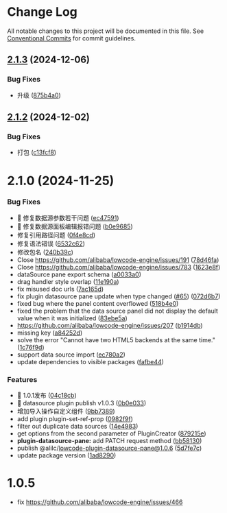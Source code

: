 # Change Log

All notable changes to this project will be documented in this file.
See [Conventional Commits](https://conventionalcommits.org) for commit guidelines.

## [2.1.3](https://github.com/alibaba/lowcode-plugins/compare/v2.1.2...v2.1.3) (2024-12-06)


### Bug Fixes

* 升级 ([875b4a0](https://github.com/alibaba/lowcode-plugins/commit/875b4a0d3c2a073eef503c1b581cfb87d9f185ba))





## [2.1.2](https://github.com/alibaba/lowcode-plugins/compare/v2.1.1...v2.1.2) (2024-12-02)


### Bug Fixes

* 打包 ([c13fcf8](https://github.com/alibaba/lowcode-plugins/commit/c13fcf837acd4af488917225c8b37b2884333090))





# 2.1.0 (2024-11-25)


### Bug Fixes

* 🐛 修复数据源参数若干问题 ([ec47591](https://github.com/alibaba/lowcode-plugins/commit/ec4759101f2b5af808b7da88fd852f7418abd1a2))
* 🐛 修复数据源面板编辑报错问题 ([b0e9685](https://github.com/alibaba/lowcode-plugins/commit/b0e9685822565a8b459d62fa7f4b7d639d0d6f6e))
* 修复引用路径问题 ([0f4e8cd](https://github.com/alibaba/lowcode-plugins/commit/0f4e8cdefe34cf2c45f33e9e583e01673ee64bf7))
* 修复语法错误 ([6532c62](https://github.com/alibaba/lowcode-plugins/commit/6532c62ce91562cae011746129f2b915492cdf0e))
* 修改包名 ([240b39c](https://github.com/alibaba/lowcode-plugins/commit/240b39ccf025ad26d79591764b2eaf772c0d9960))
* Close https://github.com/alibaba/lowcode-engine/issues/191 ([78d46fa](https://github.com/alibaba/lowcode-plugins/commit/78d46fa5020465417d1fedd3bb6f4de6009cc271))
* Close https://github.com/alibaba/lowcode-engine/issues/783 ([1623e8f](https://github.com/alibaba/lowcode-plugins/commit/1623e8fdfb263c70c0ce33667e8194f41bef7b58))
* dataSource pane export schema ([a0033a0](https://github.com/alibaba/lowcode-plugins/commit/a0033a0b0f178a20e1dfa1d5670c4c3e2a6967ca))
* drag handler style overlap ([11e190a](https://github.com/alibaba/lowcode-plugins/commit/11e190affec1ecf5e89274a2154b95a2983dad58))
* fix misused doc urls ([7ac165d](https://github.com/alibaba/lowcode-plugins/commit/7ac165d2be7671aabe595a9b1c61f6d0cf8638c0))
* fix plugin datasource pane update when type changed ([#65](https://github.com/alibaba/lowcode-plugins/issues/65)) ([072d6b7](https://github.com/alibaba/lowcode-plugins/commit/072d6b77328d38e561f7cd4fcda20ea89ea6bcc9))
* fixed bug where the panel content overflowed ([518b4e0](https://github.com/alibaba/lowcode-plugins/commit/518b4e041ab38740335dcdcd5d388940b923d6a1))
* fixed the problem that the data source panel did not display the default value when it was initialized ([83ebe5a](https://github.com/alibaba/lowcode-plugins/commit/83ebe5a3d890ae65cad70cebfdbdc7556c869f47))
* https://github.com/alibaba/lowcode-engine/issues/207 ([b1914db](https://github.com/alibaba/lowcode-plugins/commit/b1914db33e11698a1a130f1f1d34c7ed07acdef4))
* missing key ([a84252d](https://github.com/alibaba/lowcode-plugins/commit/a84252da9332386c2a1caa462cc30f4b00445b3a))
* solve the error "Cannot have two HTML5 backends at the same time." ([1c76f9d](https://github.com/alibaba/lowcode-plugins/commit/1c76f9da942aa9cb5174bb2005e2d8e3074ffd91))
* support data source import ([ec780a2](https://github.com/alibaba/lowcode-plugins/commit/ec780a2fb42fa13dc5ca708234ed4f9f4c2ef8a8))
* update dependencies to visible packages ([fafbe44](https://github.com/alibaba/lowcode-plugins/commit/fafbe447030dd33784fad784942116be3c4f9fbc))


### Features

* 🎸 1.0.1发布 ([04c18cb](https://github.com/alibaba/lowcode-plugins/commit/04c18cb0c8b3f55fdcbe9c71bca2b4f4f6c06188))
* 🎸 datasource plugin publish v1.0.3 ([0b0e033](https://github.com/alibaba/lowcode-plugins/commit/0b0e033308109e9f6f83ab826c7f6868bea5f710))
* 增加导入操作自定义组件 ([9bb7389](https://github.com/alibaba/lowcode-plugins/commit/9bb73893c43382f68e0e81ca07e20ad72cc47853))
* add plugin plugin-set-ref-prop ([0982f9f](https://github.com/alibaba/lowcode-plugins/commit/0982f9f9183d7f3f55a8f15d43cf4fba12b36104))
* filter out duplicate data sources ([14e4983](https://github.com/alibaba/lowcode-plugins/commit/14e4983a4447f3b98f6ba62866fa454b34f623ac))
* get options from the second parameter of PluginCreator ([879215e](https://github.com/alibaba/lowcode-plugins/commit/879215ee35e11285a60278f6206ba0ab5e75d75a))
* **plugin-datasource-pane:** add PATCH request method ([bb58130](https://github.com/alibaba/lowcode-plugins/commit/bb58130b2829a4237a32b26baa8465196c2967cd))
* publish @alilc/lowcode-plugin-datasource-pane@1.0.6 ([5d7fe7c](https://github.com/alibaba/lowcode-plugins/commit/5d7fe7cc75ecf3bafbb357c8bcab6e3a161cc309))
* update package version ([1ad8290](https://github.com/alibaba/lowcode-plugins/commit/1ad829048089e49c88765a13072bae48a8b6a2ac))





# 1.0.5

- fix https://github.com/alibaba/lowcode-engine/issues/466
